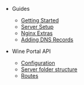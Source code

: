 - Guides

  - [Getting Started](server-getting-started.md)
  - [Server Setup](server-setup.md)
  - [Nginx Extras](nginx-extras.md)
  - [Adding DNS Records](add-dns-records.md)

- Wine Portal API

  - [Configuration](wine-api-configuration.md)
  - [Server folder structure](wine-api-folder-structure.md)
  - [Routes](wine-api-routes)
